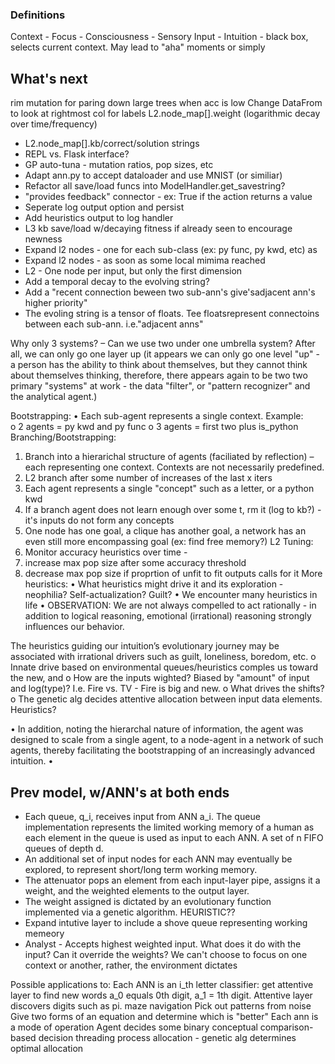 
### Definitions
Context - 
Focus - 
Consciousness - 
Sensory Input - 
Intuition - black box, selects current context. May lead to "aha" moments or simply 



## What's next
 rim mutation for paring down large trees when acc is low
Change DataFrom to look at rightmost col for labels
L2.node_map[].weight (logarithmic decay over time/frequency)
* L2.node_map[].kb/correct/solution strings
* REPL vs. Flask interface?
* GP auto-tuna - mutation ratios, pop sizes, etc
* Adapt ann.py to accept dataloader and use MNIST (or similiar)
* Refactor all save/load funcs into ModelHandler.get_savestring?
* "provides feedback" connector - ex: True if the action returns a value
* Seperate log output option and persist
* Add heuristics output to log handler
* L3 kb save/load w/decaying fitness if already seen to encourage newness
* Expand l2 nodes - one for each sub-class (ex: py func, py kwd, etc) as
* Expand l2 nodes - as soon as some local mimima reached
* L2 - One node per input, but only the first dimension
* Add a temporal decay to the evolving string?
* Add a "recent connection beween two sub-ann's give'sadjacent ann's higher priority"
* The evoling string is a tensor of floats. Tee floatsrepresent connectoins between each sub-ann. i.e."adjacent anns"

Why only 3 systems? – Can we use two under one umbrella system? After all, we can only go one layer up (it appears we can only go one level "up" - a person has the ability to think about themselves, but they cannot think about themselves thinking, therefore, there appears again to be two two primary "systems" at work - the data "filter", or "pattern recognizer" and the analytical agent.)

Bootstrapping:
•	Each sub-agent represents a single context. Example:	
o	2 agents = py kwd and py func
o	3 agents = first two plus is_python
Branching/Bootstrapping:
1.	Branch into a hierarichal structure of agents (faciliated by reflection) – each representing one context. Contexts are not necessarily predefined.
2.	L2 branch after some number of increases of the last x iters
3.	Each agent represents a single "concept" such as a letter, or a python kwd
4.	If a branch agent does not learn enough over some t, rm it (log to kb?) - it's inputs do not form any concepts
5.	One node has one goal, a clique has another goal, a network has an even still more encompassing goal (ex: find free memory?)
L2 Tuning:
1.	Monitor accuracy heuristics over time -
1.	increase max pop size after some accuracy threshold
2.	decrease max pop size if proprtion of unfit to fit outputs calls for it
More heuristics:
•	What heuristics might drive it and its exploration - neophilia? Self-actualization? Guilt?
•	We encounter many heuristics in life
•	OBSERVATION: We are not always compelled to act rationally - in addition to logical reasoning, emotional (irrational) reasoning strongly influences our behavior. 

The heuristics guiding our intuition’s evolutionary journey may be associated with irrational drivers such as guilt, loneliness, boredom, etc. 
o	Innate drive based on environmental queues/heuristics comples us toward the new, and 
o	How are the inputs wighted? Biased by "amount" of input and log(type)? I.e. Fire vs. TV - Fire is big and new.
o	What drives the shifts?
o	The genetic alg decides attentive allocation between input data elements. Heuristics?

•	In addition, noting the hierarchal nature of information, the agent was designed to scale from a single agent, to a node-agent in a network of such agents, thereby facilitating the bootstrapping of an increasingly advanced intuition.
•	



 ## Prev model, w/ANN's at both ends
* Each queue, q_i, receives input from ANN a_i. The queue implementation represents the limited working memory of a human as each element in the queue is used as input to each ANN. A set of n FIFO queues of depth d.
* An additional set of input nodes for each ANN may eventually be explored, to represent short/long term working memory.
* The attenuator pops an element from each input-layer pipe, assigns it a weight, and the weighted elements to the output layer.
* The weight assigned is dictated by an evolutionary function implemented via a genetic algorithm. HEURISTIC??
* Expand intutive layer to include a shove queue representing working memeory
* Analyst - Accepts highest weighted input. What does it do with the input? Can it override the weights? We can't choose to focus on one context or another, rather, the environment dictates

Possible applications to:
	Each ANN is an i_th letter classifier: get attentive layer to find new words
	a_0 equals 0th digit, a_1 = 1th digit. Attentive layer discovers digits such as pi.
	maze navigation
	Pick out patterns from noise
	Give two forms of an equation and determine which is "better"
	Each ann is a mode of operation
	Agent decides some binary conceptual comparison-based decision
	threading process allocation - genetic alg determines optimal allocation


